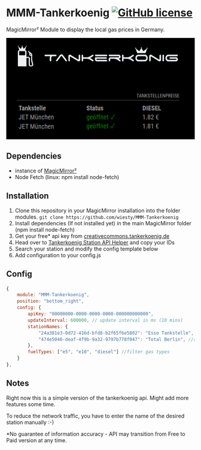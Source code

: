 # MMM-Tankerkoenig [![GitHub license](https://img.shields.io/badge/license-MIT-blue.svg)](https://github.com/wiesty/MMM-Tankerkoenig/raw/master/LICENSE)

MagicMirror² Module to display the local gas prices in Germany.

![example](example.jpg)

## Dependencies

* instance of [MagicMirror²](https://github.com/MichMich/MagicMirror)
* Node Fetch (linux: npm install node-fetch)

## Installation

1. Clone this repository in your MagicMirror installation into the folder modules.
    `git clone https://github.com/wiesty/MMM-Tankerkoenig`
2. Install dependencies (If not installed yet) in the main MagicMirror folder (npm install node-fetch)
3. Get your free* api key from [creativecommons.tankerkoenig.de](https://creativecommons.tankerkoenig.de/)
4. Head over to [Tankerkoenig Station API Helper](https://wiesty.de/tkhelper/) and copy your IDs
5. Search your station and modify the config template below
6. Add configuration to your config.js

## Config

```js
{
    module: "MMM-Tankerkoenig",
    position: "bottom_right",
    config: {
        apiKey: "00000000-0000-0000-0000-000000000000", 
        updateInterval: 600000, // update interval in ms (10 mins)
        stationNames: {
            "24a381e3-0d72-416d-bfd8-b2f65f6e5802": "Esso Tankstelle", //ID with custom name
            "474e5046-deaf-4f9b-9a32-9797b778f047": "Total Berlin", //another ID possible
        },
        fuelTypes: ["e5", "e10", "diesel"] //filter gas types
    }
},
```

## Notes

Right now this is a simple version of the tankerkoenig api. Might add more features some time.

To reduce the network traffic, you have to enter the name of the desired station manually :-)

*No guarantee of information accuracy - API may transition from Free to Paid version at any time.
